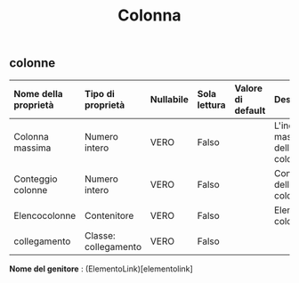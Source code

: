 ﻿---
title: Colonna
second_title: Aspose.Cells Cloud Documen
type: docs
url: /it/specification/model/columns/
description: "Aspose.Cells Specifica del modello cloud: Colonne. Gestisci facilmente Excel e altri fogli di calcolo con funzionalità come apertura, generazione, modifica, divisione, unione, confronto e conversione"
weight: 50
---
## **colonne**

 

| Nome della proprietà| Tipo di proprietà| Nullabile| Sola lettura| Valore di default| Descrizione|
|:- |:- |:- |:- |:- |:- |
| Colonna massima| Numero intero| VERO| Falso|| L'indice massimo della colonna.|
| Conteggio colonne| Numero intero| VERO| Falso|| Conteggio delle colonne.|
| Elencocolonne| Contenitore| VERO| Falso||Elenco colonne.|
| collegamento| Classe: collegamento| VERO| Falso|||

**Nome del genitore** : (ElementoLink)[elementolink]